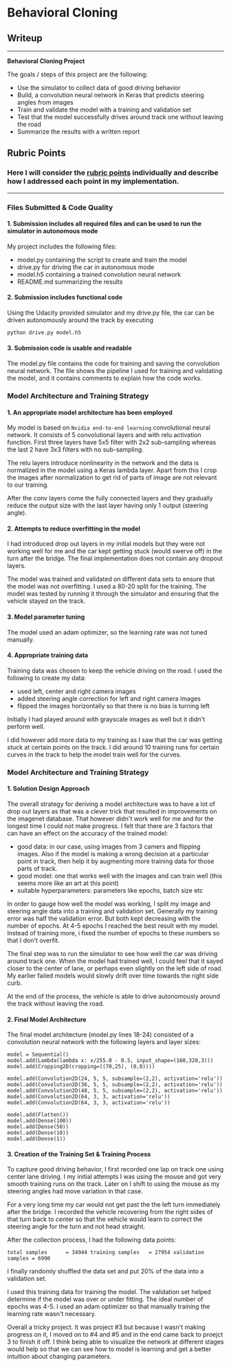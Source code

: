 # **Behavioral Cloning** 

## Writeup

---

**Behavioral Cloning Project**

The goals / steps of this project are the following:
* Use the simulator to collect data of good driving behavior
* Build, a convolution neural network in Keras that predicts steering angles from images
* Train and validate the model with a training and validation set
* Test that the model successfully drives around track one without leaving the road
* Summarize the results with a written report


[//]: # (Image References)


## Rubric Points
### Here I will consider the [rubric points](https://review.udacity.com/#!/rubrics/432/view) individually and describe how I addressed each point in my implementation.  

---
### Files Submitted & Code Quality

#### 1. Submission includes all required files and can be used to run the simulator in autonomous mode

My project includes the following files:
* model.py containing the script to create and train the model
* drive.py for driving the car in autonomous mode
* model.h5 containing a trained convolution neural network 
* README.md summarizing the results

#### 2. Submission includes functional code
Using the Udacity provided simulator and my drive.py file, the car can be driven autonomously around the track by executing 
```sh
python drive.py model.h5
```

#### 3. Submission code is usable and readable

The model.py file contains the code for training and saving the convolution neural network. The file shows the pipeline I used for training and validating the model, and it contains comments to explain how the code works.

### Model Architecture and Training Strategy

#### 1. An appropriate model architecture has been employed

My model is based on `Nvidia end-to-end learning` convolutional neural network. It consists of 5 convolutional layers and with relu activation function. First three layers have 5x5 filter with 2x2 sub-sampling whereas the last 2 have 3x3 filters with no sub-sampling.

The relu layers introduce nonlinearity in the network and the data is normalized in the model using a Keras lambda layer.  Apart from this I crop the images after normalization to get rid of parts of image are not relevant to our training.

After the conv layers come the fully connected layers and they gradually reduce the output size with the last layer having only 1 output (steering angle).

#### 2. Attempts to reduce overfitting in the model

I had introduced drop out layers in my initial models but they were not working well for me and the car kept getting stuck (would swerve off) in the turn after the bridge.  The final implementation does not contain any dropout layers.

The model was trained and validated on different data sets to ensure that the model was not overfitting.  I used a 80-20 split for the training. The model was tested by running it through the simulator and ensuring that the vehicle stayed on the track.

#### 3. Model parameter tuning

The model used an adam optimizer, so the learning rate was not tuned manually.

#### 4. Appropriate training data

Training data was chosen to keep the vehicle driving on the road. I used the following to create my data:
- used left, center and right camera images
- added steering angle correction for left and right camera images
- flipped the images horizontally so that there is no bias is turning left

Initially I had played around with grayscale images as well but it didn't perform well.

I did however add more data to my training as I saw that the car was getting stuck at certain points on the track. I did around 10 training runs for certain curves in the track to help the model train well for the curves.

### Model Architecture and Training Strategy

#### 1. Solution Design Approach

The overall strategy for deriving a model architecture was to have a lot of drop out layers as that was a clever trick that resulted in improvements on the imagenet database. That however didn't work well for me and for the longest time I could not make progress. I felt that there are 3 factors that can have an effect on the accuracy of the trained model:
- good data: in our case, using images from 3 camers and flipping images. Also if the model is making a wrong decision at a particular point in track, then help it by augmenting more training data for those parts of track.
- good model: one that works well with the images and can train well (this seems more like an art at this point)
- suitable hyperparameters: parameters like epochs, batch size etc


In order to gauge how well the model was working, I split my image and steering angle data into a training and validation set. Generally my training error was half the validation error. But both kept decreasing with the number of epochs.  At 4-5 epochs I reached the best result with my model. Instead of training more, i fixed the number of epochs to these numbers so that I don't overfit.

The final step was to run the simulator to see how well the car was driving around track one. When the model had trained well, I could feel that it sayed closer to the center of lane, or perhaps even slightly on the left side of road. My earlier failed models would slowly drift over time towards the right side curb.

At the end of the process, the vehicle is able to drive autonomously around the track without leaving the road.

#### 2. Final Model Architecture

The final model architecture (model.py lines 18-24) consisted of a convolution neural network with the following layers and layer sizes:

```pythong
model = Sequential()
model.add(Lambda(lambda x: x/255.0 - 0.5, input_shape=(160,320,3)))
model.add(Cropping2D(cropping=((70,25), (0,0))))

model.add(Convolution2D(24, 5, 5, subsample=(2,2), activation='relu'))
model.add(Convolution2D(36, 5, 5, subsample=(2,2), activation='relu'))
model.add(Convolution2D(48, 5, 5, subsample=(2,2), activation='relu'))
model.add(Convolution2D(64, 3, 3, activation='relu'))
model.add(Convolution2D(64, 3, 3, activation='relu'))

model.add(Flatten())
model.add(Dense(100))
model.add(Dense(50))
model.add(Dense(10))
model.add(Dense(1))
```

#### 3. Creation of the Training Set & Training Process

To capture good driving behavior, I first recorded one lap on track one using center lane driving. I my initial attempts I was using the mouse and got very smooth training runs on the track. Later on I shift to using the mouse as my steering angles had move variation in that case.

For a very long time my car would not get past the the left turn immediately after the bridge.  I recorded the vehicle recovering from the right sides of that turn back to center so that the vehicle would learn to correct the steering angle for the turn and not head straight.

After the collection process, I had the following data points:

`total samples      = 34944
training samples   = 27954
validation samples = 6990`

I finally randomly shuffled the data set and put 20% of the data into a validation set. 

I used this training data for training the model. The validation set helped determine if the model was over or under fitting. The ideal number of epochs was 4-5. I used an adam optimizer so that manually training the learning rate wasn't necessary.

Overall a tricky project. It was project #3 but because I wasn't making progress on it, I moved on to #4 and #5 and in the end came back to proejct 3 to finish it off. I think being able to visualize the network at different stages would help so that we can see how to model is learning and get a better intuition about changing parameters.
